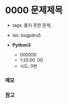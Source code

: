 # 0000 문제제목

- tags: 풀지 못한 문제,
- lev: bsgpdru5

- **Python3**

  - 000000
  - 1:20:00 .00
  - 시도: 0번

### 메모

### 참고
